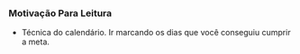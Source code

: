 ### Motivação Para Leitura

* Técnica do calendário. Ir marcando os dias que você conseguiu cumprir a meta.
